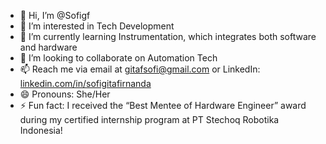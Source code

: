 - 👋 Hi, I’m @Sofigf
- 👀 I’m interested in Tech Development
- 🌱 I’m currently learning Instrumentation, which integrates both software and hardware
- 💞️ I’m looking to collaborate on Automation Tech
- 📫 Reach me via email at gitafsofi@gmail.com or LinkedIn: [linkedin.com/in/sofigitafirnanda ](https://www.linkedin.com/in/sofigitafirnanda)
- 😄 Pronouns: She/Her
- ⚡ Fun fact: I received the “Best Mentee of Hardware Engineer” award during my certified internship program at PT Stechoq Robotika Indonesia!

<!---
Sofigf/Sofigf is a ✨ special ✨ repository because its `README.md` (this file) appears on your GitHub profile.
You can click the Preview link to take a look at your changes.
--->
